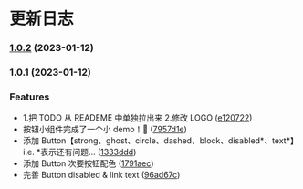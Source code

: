 # 更新日志

### [1.0.2](https://github.com/HoMeTownSoCool/pies-ui/compare/v1.0.1...v1.0.2) (2023-01-12)

### 1.0.1 (2023-01-12)

### Features

- 1.把 TODO 从 READEME 中单独拉出来 2.修改 LOGO ([e120722](https://github.com/HoMeTownSoCool/pies-ui/commit/e120722b50a76e4ed45323afc8df208a34d50008))
- 按钮小组件完成了一个小 demo！🤣 ([7957d1e](https://github.com/HoMeTownSoCool/pies-ui/commit/7957d1e655fd8f9cd0fdcd2c43ccd72f9d11824a))
- 添加 Button【strong、ghost、circle、dashed、block、disabled*、text*】i.e. \*表示还有问题... ([1333ddd](https://github.com/HoMeTownSoCool/pies-ui/commit/1333ddd335a261f277760973238a400d697eb67f))
- 添加 Button 次要按钮配色 ([1791aec](https://github.com/HoMeTownSoCool/pies-ui/commit/1791aecc72ac94f71ad3e1b5341bb3604a171591))
- 完善 Button disabled & link text ([96ad67c](https://github.com/HoMeTownSoCool/pies-ui/commit/96ad67c91f7551685d16e31f3d5aeddb54812341))
